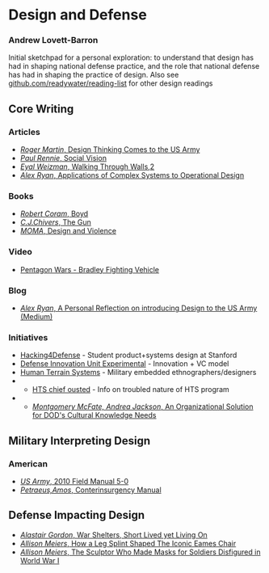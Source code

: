 # Design and Defense
### Andrew Lovett-Barron
Initial sketchpad for a personal exploration: to understand that design has had in shaping national defense practice, and the role that national defense has had in shaping the practice of design.
Also see [github.com/readywater/reading-list](https://github.com/readywater/reading-list) for other design readings


## Core Writing
### Articles
- [_Roger Martin_, Design Thinking Comes to the US Army](http://designobserver.com/feature/design-thinking-comes-to-the-us-army/13478)
- [_Paul Rennie_, Social Vision](http://eyemagazine.com/feature/article/social-vision)
- [_Eyal Weizman_, Walking Through Walls](http://www.publicspace.org/en/text-library/eng/b018-walking-through-walls-soldiers-as-architects-in-the-israeli-palestinian-conflict),[2](http://eipcp.net/transversal/0507/weizman/en)
- [_Alex Ryan_, Applications of Complex Systems to Operational Design](http://necsi.edu/events/iccs2011/papers/40.pdf)

### Books
- [_Robert Coram_, Boyd](http://amzn.to/2h9FSJx)
- [_C.J.Chivers_, The Gun](http://amzn.to/2h3avCI)
- [_MOMA_, Design and Violence](http://amzn.to/2hbyhNr)

### Video
- [Pentagon Wars - Bradley Fighting Vehicle](https://www.youtube.com/watch?v=aXQ2lO3ieBA)

### Blog
- [_Alex Ryan_, A Personal Reflection on introducing Design to the US Army (Medium)](https://medium.com/the-overlap/a-personal-reflection-on-introducing-design-to-the-u-s-army-3f8bd76adcb2#.scjanaw08)

### Initiatives
- [Hacking4Defense](http://www.h4di.org/) - Student product+systems design at Stanford
- [Defense Innovation Unit Experimental](https://www.diux.mil/) - Innovation + VC model
- [Human Terrain Systems](https://en.wikipedia.org/wiki/Human_Terrain_System) - Military embedded ethnographers/designers
- - [HTS chief ousted](https://www.wired.com/2010/06/human-terrain-chief-ousted/#more-26041) - Info on troubled nature of HTS program
- - [_Montgomery McFate, Andrea Jackson_, An Organizational Solution for DOD's Cultural Knowledge Needs](http://www.au.af.mil/au/awc/awcgate/milreview/mcfate2.pdf)

## Military Interpreting Design
### American
- [_US Army_, 2010 Field Manual 5-0](https://fas.org/irp/doddir/army/fm5-0.pdf)
- [_Petraeus,Amos_, Conterinsurgency Manual](http://usacac.army.mil/cac2/Repository/Materials/COIN-FM3-24.pdf)


## Defense Impacting Design
- [_Alastair Gordon_, War Shelters, Short Lived yet Living On](https://www.nytimes.com/2014/01/02/garden/war-shelters-short-lived-yet-living-on.html?_r=0)
- [_Allison Meiers_, How a Leg Splint Shaped The Iconic Eames Chair](http://hyperallergic.com/328930/leg-splint-shaped-iconic-eames-chair/)
- [_Allison Meiers_, The Sculptor Who Made Masks for Soldiers Disfigured in World War I](http://hyperallergic.com/314255/the-sculptor-who-made-masks-for-soldiers-disfigured-in-world-war-i/)
